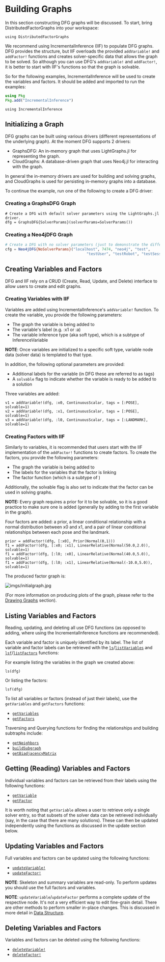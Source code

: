 # Building Graphs

In this section constructing DFG graphs will be discussed. To start, bring DistributedFactorGraphs into your workspace:

```@example buildingGraphs; continued = true
using DistributedFactorGraphs
```

We recommend using IncrementalInference (IIF) to populate DFG graphs. DFG provides the structure, but IIF overloads the provided `addVariable!` and `addFactor!` functions and creates solver-specific data that allows the graph to be solved. So although you can use DFG's `addVariable!` and `addFactor!`, it is better to start with IIF's functions so that the graph is solvable.

So for the following examples, IncrementalInference will be used to create the variables and factors. It should be added and imported to run the examples:

```julia
using Pkg
Pkg.add("IncrementalInference")
```
```@example buildingGraphs; continued = true
using IncrementalInference
```

## Initializing a Graph

DFG graphs can be built using various drivers (different representations of the underlying graph). At the moment DFG supports 2 drivers:
- GraphsDFG: An in-memory graph that uses LightGraphs.jl for representing the graph.
- CloudGraphs: A database-driven graph that uses Neo4j.jl for interacting with the graph.

In general the in-memory drivers are used for building and solving graphs, and CloudGraphs is used for persisting in-memory graphs into a database.

To continue the example, run one of the following to create a DFG driver:

### Creating a GraphsDFG Graph

```@example buildingGraphs; continued = true
# Create a DFG with default solver parameters using the LightGraphs.jl driver.
dfg = GraphsDFG{SolverParams}(solverParams=SolverParams())
```

### Creating a Neo4jDFG Graph

```julia
# Create a DFG with no solver parameters (just to demonstrate the difference) using the CloudGraphs driver, and connect it to a local Neo4j instance.
cfg = Neo4jDFG{NoSolverParams}("localhost", 7474, "neo4j", "test",
                                     "testUser", "testRobot", "testSession")
```

## Creating Variables and Factors

DFG and IIF rely on a CRUD (Create, Read, Update, and Delete) interface to allow users to create and edit graphs.

### Creating Variables with IIF

Variables are added using IncrementalInference's `addVariable!` function. To create the variable, you provide the following parameters:
- The graph the variable is being added to
- The variable's label (e.g. :x1 or :a)
- The variable inference type (aka soft type), which is a subtype of InferenceVariable

**NOTE**: Once variables are initialized to a specific soft type, variable node data (solver data) is templated to that type.

In addition, the following optional parameters are provided:
- Additional labels for the variable (in DFG these are referred to as tags)
- A `solvable` flag to indicate whether the variable is ready to be added to a solution

Three variables are added:

```@example buildingGraphs; continued = true
v1 = addVariable!(dfg, :x0, ContinuousScalar, tags = [:POSE], solvable=1)
v2 = addVariable!(dfg, :x1, ContinuousScalar, tags = [:POSE], solvable=1)
v3 = addVariable!(dfg, :l0, ContinuousScalar, tags = [:LANDMARK], solvable=1)
```

### Creating Factors with IIF

Similarly to variables, it is recommended that users start with the IIF implementation of the `addFactor!` functions to create factors. To create the factors, you provide the following parameters:
- The graph the variable is being added to
- The labels for the variables that the factor is linking
- The factor function (which is a subtype of )

Additionally, the solvable flag is also set to indicate that the factor can be used in solving graphs.

**NOTE:** Every graph requires a prior for it to be solvable, so it is a good practice to make sure one is added (generally by adding to the first variable in the graph).

Four factors are added: a prior, a linear conditional relationship with a normal distribution between x0 and x1, and a pair of linear conditional relationships between each pose and the landmark.

```@example buildingGraphs; continued = true
prior = addFactor!(dfg, [:x0], Prior(Normal(0,1)))
f1 = addFactor!(dfg, [:x0; :x1], LinearRelative(Normal(50.0,2.0)), solvable=1)
f1 = addFactor!(dfg, [:l0; :x0], LinearRelative(Normal(40.0,5.0)), solvable=1)
f1 = addFactor!(dfg, [:l0; :x1], LinearRelative(Normal(-10.0,5.0)), solvable=1)
```

The produced factor graph is:

![imgs/initialgraph.jpg](imgs/initialgraph.jpg)

(For more information on producing plots of the graph, please refer to the
[Drawing Graphs](DrawingGraphs.md) section).

## Listing Variables and Factors

Reading, updating, and deleting all use DFG functions (as opposed to adding,
where using the IncrementalInference functions are recommended).

Each variable and factor is uniquely identified by its label. The list of
variable and factor labels can be retrieved with the [`ls`](@ref)/[`listVariables`](@ref) and
[`lsf`](@ref)/[`listFactors`](@ref) functions:

For example listing the variables in the graph we created above:
```@example buildingGraphs
ls(dfg)
```

Or listing the factors:
```@example buildingGraphs
lsf(dfg)
```


To list all variables or factors (instead of just their labels), use the
`getVariables` and `getFactors` functions:

- [`getVariables`](@ref)
- [`getFactors`](@ref)

Traversing and Querying functions for finding the relationships and building subtraphs include:  

- [`getNeighbors`](@ref)
- [`buildSubgraph`](@ref)
- [`getBiadjacencyMatrix`](@ref)

## Getting (Reading) Variables and Factors

Individual variables and factors can be retrieved from their labels using the following functions:

- [`getVariable`](@ref)
- [`getFactor`](@ref)

It is worth noting that `getVariable` allows a user to retrieve only a single
solver entry, so that subsets of the solver data can be retrieved individually
(say, in the case that there are many solutions). These can then be updated
independently using the functions as discussed in the update section below.

## Updating Variables and Factors

Full variables and factors can be updated using the following functions:

- [`updateVariable!`](@ref)
- [`updateFactor!`](@ref)


**NOTE**: Skeleton and summary variables are read-only. To perform updates you
should use the full factors and variables.

**NOTE**: `updateVariable`/`updateFactor` performs a complete update of the
respective node. It's not a very efficient way to edit fine-grain detail. There
are other methods to perform smaller in-place changes. This is discussed in
more detail in [Data Structure](DataStructure.md).

## Deleting Variables and Factors

Variables and factors can be deleted using the following functions:

- [`deleteVariable!`](@ref)
- [`deleteFactor!`](@ref)
